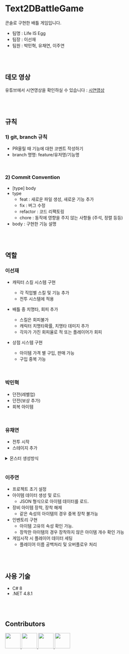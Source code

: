 # Text2DBattleGame
콘솔로 구현한 배틀 게임입니다.
* 팀명 : Life IS Egg
* 팀장 : 이선재
* 팀원 : 박민혁, 유채연, 이주연

<br/>
<br/>

## 데모 영상
유튜브에서 시연영상을 확인하실 수 있습니다 : [시연영상](https://youtu.be/lVmllD-2MiQ) 

<br/>
<br/>

## 규칙
### 1) git, branch 규칙
- PR올릴 때 기능에 대한 코멘트 작성하기
- branch 명명: feature/유저명/기능명


<br/>

### 2) Commit Convention
- [type] body
- type
    - feat : 새로운 파일 생성, 새로운 기능 추가
    - fix : 버그 수정
    - refactor : 코드 리팩토링
    - chore : 동작에 영향을 주지 않는 사항들 (주석, 정렬 등등)
- body : 구현한 기능 설명

<br/>
<br/>

## 역할
### 이선재
- 캐릭터 스킬 시스템 구현
    - 각 직업별 스킬 및 기능 추가
    - 전투 시스템에 적용

- 배틀 중 치명타, 회피 추가
    - 스킬은 회피불가
    - 캐릭터 치명타확률, 치명타 데미지 추가
    - 각자가 가진 회피율로 적 또는 플레이어가 회피

- 상점 시스템 구현
    - 아이템 가격 별 구입, 판매 가능
    - 구입 중복 가능


<br/>

### 박민혁
- 던전(레벨업)
- 던전(보상 추가)
- 회복 아이템 

<br/>

### 유채연
- 전투 시작
- 스테이지 추가
<details>
<summary>몬스터 생성방식</summary>
 몬스터 종류는 미니언 공허충 대포미니언 타락거미 그림자 타락거미여왕 수중뱀 수중서펀트 드래곤 총 9종류 입니다.

던전레벨
1레벨 : 미니언, 공허충, 대포미니언 3종류에서 1에서 4마리 등장<br/>
2레벨 : 미니언, 공허충, 대포미니언 3종류에서 1에서 5마리 등장<br/>
3레벨 : 공허충, 대포미니언 2종류에서 1에서 4마리 등장<br/>
4레벨 : 공허충, 대포미니언 2종류에서 1에서 5마리 등장<br/>
5레벨 : 대포미니언 4마리 등장<br/>
6레벨 : 타락거미, 그림자, 타락거미여왕 3종류에서 1에서 4마리 등장<br/>
7레벨 : 타락거미, 그림자, 타락거미여왕 3종류에서 1에서 5마리 등장<br/>
8레벨 : 그림자, 타락거미여왕 2종류에서 1에서 4마리 등장<br/>
9레벨 : 그림자, 타락거미여왕 2종류에서 1에서 5마리 등장<br/>
10레벨 : 타락거미여왕 4마리 등장<br/>
11레벨 : 수중뱀, 수중서펀트, 드래곤 3종류에서 1에서 4마리 등장<br/>
12레벨 : 수중뱀, 수중서펀트, 드래곤 3종류에서 1에서 5마리 등장<br/>
13레벨 : 수중서펀트, 드래곤 2종류에서 1에서 4마리 등장<br/>
14레벨 : 수중서펀트, 드래곤 2종류에서 1에서 5마리 등장<br/>
15레벨 : 드래곤 4마리 등장<br/>
16레벨 : 모든 몬스터 종류에서 1에서 4마리 등장<br/>
17레벨 : 모든 몬스터 종류에서 2에서 5마리 등장<br/>
18레벨 : 모든 몬스터 종류에서 3에서 6마리 등장<br/>
16레벨 이상부터는 최소, 최대 마리수가 20,23까지 1마리씩 증가
</details>

<br/>

### 이주연 
- 프로젝트 초기 설정
- 아이템 데이터 생성 및 로드
    - JSON 형식으로 아이템 데이터를 로드.
- 장비 아이템 장착, 장착 해제 
    - 같은 속성의 아이템의 경우 중복 장착 불가능
- 인벤토리 구현
    - 아이템 고유의 속성 확인 가능.
    - 장착한 아이템의 경우 장착하지 않은 아이템 개수 확인 가능
- 게임시작 시 플레이어 데이터 세팅
    - 플레이어 이름 공백처리 및 오버플로우 처리

<br/>
<br/>

## 사용 기술
- C# 8
- .NET 4.8.1

<br/>
<br/>

## Contributors
<div>
<a href="https://github.com/plumas90">
  <img src="https://github.com/plumas90.png" width="50" height="50" >
</a>
    <a href="https://github.com/Lyrwhitt">
  <img src="https://github.com/Lyrwhitt.png" width="50" height="50" >
</a>
    <a href="https://github.com/juyonLee00">
  <img src="https://github.com/juyonLee00.png" width="50" height="50" >
</a>
 <a href="https://github.com/ychy0006">
  <img src="https://github.com/ychy0006.png" width="50" height="50" >
</a>


